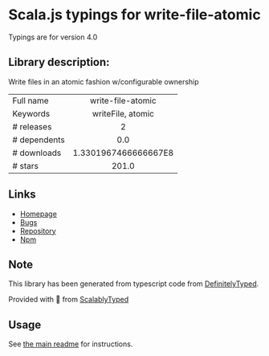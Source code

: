 
# Scala.js typings for write-file-atomic

Typings are for version 4.0

## Library description:
Write files in an atomic fashion w/configurable ownership

|                    |                 |
| ------------------ | :-------------: |
| Full name          | write-file-atomic |
| Keywords           | writeFile, atomic |
| # releases         | 2 |
| # dependents       | 0.0 |
| # downloads        | 1.3301967466666667E8 |
| # stars            | 201.0 |

## Links
- [Homepage](https://github.com/npm/write-file-atomic)
- [Bugs](https://github.com/npm/write-file-atomic/issues)
- [Repository](https://github.com/npm/write-file-atomic)
- [Npm](https://www.npmjs.com/package/write-file-atomic)
    


## Note
This library has been generated from typescript code from [DefinitelyTyped](https://definitelytyped.org).

Provided with :purple_heart: from [ScalablyTyped](https://github.com/oyvindberg/ScalablyTyped)

## Usage
See [the main readme](../../readme.md) for instructions.


